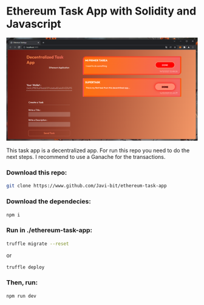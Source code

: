# Ethereum Task App with Solidity and Javascript

![image](review/screenshot-ethereumapp.png)

This task app is a decentralized app. For run this repo you need to do the next steps.
I recommend to use a Ganache for the transactions.

### Download this repo:
``` bash
git clone https://www.github.com/Javi-bit/ethereum-task-app
```

### Download the dependecies:
``` bash
npm i
```

### Run in ./ethereum-task-app:
``` bash
truffle migrate --reset
```
or
``` bash
truffle deploy
```

### Then, run:
``` bash
npm run dev
```
